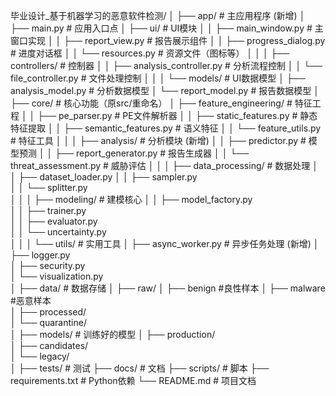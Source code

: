 毕业设计_基于机器学习的恶意软件检测/
│
├── app/                      # 主应用程序 (新增)
│   ├── main.py               # 应用入口点
│   ├── ui/                   # UI模块
│   │   ├── main_window.py    # 主窗口实现
│   │   ├── report_view.py    # 报告展示组件
│   │   ├── progress_dialog.py # 进度对话框
│   │   └── resources.py      # 资源文件（图标等）
│   │
│   ├── controllers/          # 控制器
│   │   ├── analysis_controller.py # 分析流程控制
│   │   └── file_controller.py # 文件处理控制
│   │
│   └── models/               # UI数据模型
│       ├── analysis_model.py # 分析数据模型
│       └── report_model.py   # 报告数据模型
│
├── core/                     # 核心功能（原src/重命名）
│   ├── feature_engineering/  # 特征工程
│   │   ├── pe_parser.py      # PE文件解析器
│   │   ├── static_features.py # 静态特征提取
│   │   ├── semantic_features.py # 语义特征
│   │   └── feature_utils.py  # 特征工具
│   │
│   ├── analysis/             # 分析模块 (新增)
│   │   ├── predictor.py      # 模型预测
│   │   ├── report_generator.py # 报告生成器
│   │   └── threat_assessment.py # 威胁评估
│   │
│   ├── data_processing/      # 数据处理
│   │   ├── dataset_loader.py 
│   │   ├── sampler.py        
│   │   └── splitter.py       
│   │
│   ├── modeling/             # 建模核心
│   │   ├── model_factory.py  
│   │   ├── trainer.py        
│   │   ├── evaluator.py      
│   │   └── uncertainty.py    
│   │
│   └── utils/                # 实用工具
│       ├── async_worker.py   # 异步任务处理 (新增)
│       ├── logger.py         
│       ├── security.py       
│       └── visualization.py  
│
├── data/                     # 数据存储
│   ├── raw/ 
│       ├── benign	#良性样本
│       ├── malware     #恶意样本                      
│   ├── processed/            
│   └── quarantine/           
│
├── models/                   # 训练好的模型
│   ├── production/           
│   ├── candidates/           
│   └── legacy/               
│
├── tests/                    # 测试
├── docs/                     # 文档
├── scripts/                  # 脚本
├── requirements.txt          # Python依赖
└── README.md                 # 项目文档